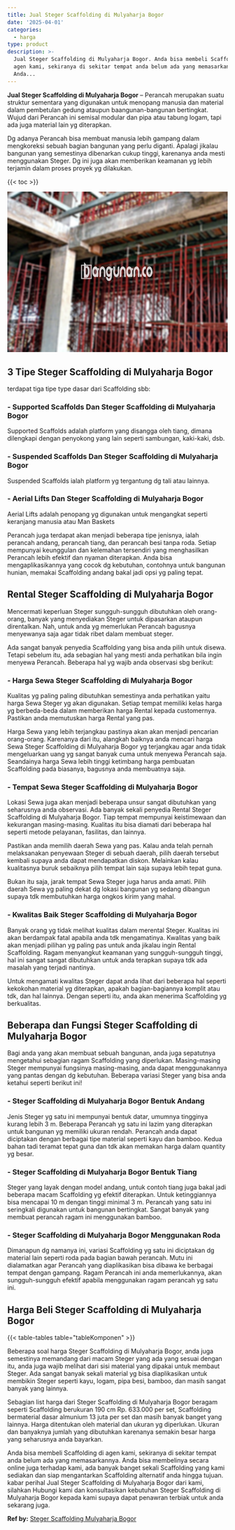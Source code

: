 ```yaml
---
title: Jual Steger Scaffolding di Mulyaharja Bogor
date: '2025-04-01'
categories:
  - harga
type: product
description: >-
  Jual Steger Scaffolding di Mulyaharja Bogor. Anda bisa membeli Scaffolding di
  agen kami, sekiranya di sekitar tempat anda belum ada yang memasarkannya.
  Anda...
---
```


**Jual Steger Scaffolding di Mulyaharja Bogor** – Perancah merupakan suatu struktur sementara yang digunakan untuk menopang manusia dan material dalam pembetulan gedung ataupun baangunan-bangunan bertingkat. Wujud dari Perancah ini semisal modular dan pipa atau tabung logam, tapi ada juga material lain yg diterapkan.

Dg adanya Perancah bisa membuat manusia lebih gampang dalam mengkoreksi sebuah bagian bangunan yang perlu diganti. Apalagi jikalau bangunan yang semestinya dibenarkan cukup tinggi, karenanya anda mesti menggunakan Steger. Dg ini juga akan memberikan keamanan yg lebih terjamin dalam proses proyek yg dilakukan.

{{< toc >}}

![Jual Steger Scaffolding di Mulyaharja Bogor](/images/sewa-scaffolding-steger-17.png)

## 3 Tipe Steger Scaffolding di Mulyaharja Bogor

terdapat tiga tipe type dasar dari Scaffolding sbb:

### \- Supported Scaffolds Dan Steger Scaffolding di Mulyaharja Bogor

Supported Scaffolds adalah platform yang disangga oleh tiang, dimana dilengkapi dengan penyokong yang lain seperti sambungan, kaki-kaki, dsb.

### \- Suspended Scaffolds Dan Steger Scaffolding di Mulyaharja Bogor

Suspended Scaffolds ialah platform yg tergantung dg tali atau lainnya.

### \- Aerial Lifts Dan Steger Scaffolding di Mulyaharja Bogor

Aerial Lifts adalah penopang yg digunakan untuk mengangkat seperti keranjang manusia atau Man Baskets

Perancah juga terdapat akan menjadi beberapa tipe jenisnya, ialah perancah andang, perancah tiang, dan perancah besi tanpa roda. Setiap mempunyai keunggulan dan kelemahan tersendiri yang menghasilkan Perancah lebih efektif dan nyaman diterapkan. Anda bisa mengaplikasikannya yang cocok dg kebutuhan, contohnya untuk bangunan hunian, memakai Scaffolding andang bakal jadi opsi yg paling tepat.

## Rental Steger Scaffolding di Mulyaharja Bogor

Mencermati keperluan Steger sungguh-sungguh dibutuhkan oleh orang-orang, banyak yang menyediakan Steger untuk dipasarkan ataupun direntalkan. Nah, untuk anda yg memerlukan Perancah bagusnya menyewanya saja agar tidak ribet dalam membuat steger.

Ada sangat banyak penyedia Scaffolding yang bisa anda pilih untuk disewa. Tetapi sebelum itu, ada sebagian hal yang mesti anda perhatikan bila ingin menyewa Perancah. Beberapa hal yg wajib anda observasi sbg berikut:

### \- Harga Sewa Steger Scaffolding di Mulyaharja Bogor

Kualitas yg paling paling dibutuhkan semestinya anda perhatikan yaitu harga Sewa Steger yg akan digunakan. Setiap tempat memiliki kelas harga yg berbeda-beda dalam memberikan harga Rental kepada customernya. Pastikan anda memutuskan harga Rental yang pas.

Harga Sewa yang lebih terjangkau pastinya akan akan menjadi pencarian orang-orang. Karenanya dari itu, alangkah baiknya anda mencari harga Sewa Steger Scaffolding di Mulyaharja Bogor yg terjangkau agar anda tidak mengeluarkan uang yg sangat banyak cuma untuk menyewa Perancah saja. Seandainya harga Sewa lebih tinggi ketimbang harga pembuatan Scaffolding pada biasanya, bagusnya anda membuatnya saja.

### \- Tempat Sewa Steger Scaffolding di Mulyaharja Bogor

Lokasi Sewa juga akan menjadi beberapa unsur sangat dibutuhkan yang seharusnya anda observasi. Ada banyak sekali penyedia Rental Steger Scaffolding di Mulyaharja Bogor. Tiap tempat mempunyai keistimewaan dan kekurangan masing-masing. Kualitas itu bisa diamati dari beberapa hal seperti metode pelayanan, fasilitas, dan lainnya.

Pastikan anda memilih daerah Sewa yang pas. Kalau anda telah pernah melaksanakan penyewaan Steger di sebuah daerah, pilih daerah tersebut kembali supaya anda dapat mendapatkan diskon. Melainkan kalau kualitasnya buruk sebaiknya pilih tempat lain saja supaya lebih tepat guna.

Bukan itu saja, jarak tempat Sewa Steger juga harus anda amati. Pilih daerah Sewa yg paling dekat dg lokasi bangunan yg sedang dibangun supaya tdk membutuhkan harga ongkos kirim yang mahal.

### \- Kwalitas Baik Steger Scaffolding di Mulyaharja Bogor

Banyak orang yg tidak melihat kualitas dalam merental Steger. Kualitas ini akan berdampak fatal apabila anda tdk mengamatinya. Kwalitas yang baik akan menjadi pilihan yg paling pas untuk anda jikalau ingin Rental Scaffolding. Ragam menyangkut keamanan yang sungguh-sungguh tinggi, hal ini sangat sangat dibutuhkan untuk anda terapkan supaya tdk ada masalah yang terjadi nantinya.

Untuk mengamati kwalitas Steger dapat anda lihat dari beberapa hal seperti kekokohan material yg diterapkan, apakah bagian-bagiannya komplit atau tdk, dan hal lainnya. Dengan seperti itu, anda akan menerima Scaffolding yg berkualitas.

## Beberapa dan Fungsi Steger Scaffolding di Mulyaharja Bogor

Bagi anda yang akan membuat sebuah bangunan, anda juga sepatutnya mengetahui sebagian ragam Scaffolding yang diperlukan. Masing-masing Steger mempunyai fungsinya masing-masing, anda dapat menggunakannya yang pantas dengan dg kebutuhan. Beberapa variasi Steger yang bisa anda ketahui seperti berikut ini!

### \- Steger Scaffolding di Mulyaharja Bogor Bentuk Andang

Jenis Steger yg satu ini mempunyai bentuk datar, umumnya tingginya kurang lebih 3 m. Beberapa Perancah yg satu ini lazim yang diterapkan untuk bangunan yg memiliki ukuran rendah. Perancah anda dapat diciptakan dengan berbagai tipe material seperti kayu dan bamboo. Kedua bahan tadi teramat tepat guna dan tdk akan memakan harga dalam quantity yg besar.

### \- Steger Scaffolding di Mulyaharja Bogor Bentuk Tiang

Steger yang layak dengan model andang, untuk contoh tiang juga bakal jadi beberapa macam Scaffolding yg efektif diterapkan. Untuk ketinggiannya bisa mencapai 10 m dengan tinggi minimal 3 m. Perancah yang satu ini seringkali digunakan untuk bangunan bertingkat. Sangat banyak yang membuat perancah ragam ini menggunakan bamboo.

### \- Steger Scaffolding di Mulyaharja Bogor Menggunakan Roda

Dimanapun dg namanya ini, variasi Scaffolding yg satu ini diciptakan dg material lain seperti roda pada bagian bawah perancah. Mutu ini dialamatkan agar Perancah yang diaplikasikan bisa dibawa ke berbagai tempat dengan gampang. Ragam Perancah ini anda memerlukannya, akan sungguh-sungguh efektif apabila menggunakan ragam perancah yg satu ini.

## Harga Beli Steger Scaffolding di Mulyaharja Bogor

{{< table-tables table="tableKomponen" >}}

Beberapa soal harga Steger Scaffolding di Mulyaharja Bogor, anda juga semestinya memandang dari macam Steger yang ada yang sesuai dengan itu, anda juga wajib melihat dari sisi material yang dipakai untuk membaut Steger. Ada sangat banyak sekali material yg bisa diaplikasikan untuk membikin Steger seperti kayu, logam, pipa besi, bamboo, dan masih sangat banyak yang lainnya.

Sebagian list harga dari Steger Scaffolding di Mulyaharja Bogor beragam seperti Scaffolding berukuran 190 cm Rp. 633.000 per set, Scaffolding bermaterial dasar almunium 13 juta per set dan masih banyak banget yang lainnya. Harga ditentukan oleh material dan ukuran yg diperlukan. Ukuran dan banyaknya jumlah yang dibutuhkan karenanya semakin besar harga yang seharusnya anda bayarkan.

Anda bisa membeli Scaffolding di agen kami, sekiranya di sekitar tempat anda belum ada yang memasarkannya. Anda bisa membelinya secara online juga terhadap kami, ada banyak banget sekali Scaffolding yang kami sediakan dan siap mengantarkan Scaffolding alternatif anda hingga tujuan. kabar perihal Jual Steger Scaffolding di Mulyaharja Bogor dari kami, silahkan Hubungi kami dan konsultasikan kebutuhan Steger Scaffolding di Mulyaharja Bogor kepada kami supaya dapat penawran terbiak untuk anda sekarang juga.

**Ref by:** [Steger Scaffolding Mulyaharja Bogor](https://id.wikipedia.org/wiki/Steger)
